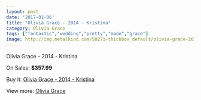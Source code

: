 ```yaml
---
layout: post
date: '2017-01-06'
title: "Olivia Grace - 2014 - Kristina"
category: Olivia Grace
tags: ["fantastic","wedding","pretty","made","grace"]
image: http://img.metalkind.com/50271-thickbox_default/olivia-grace-2014-kristina.jpg
---
```

Olivia Grace - 2014 - Kristina

On Sales: **$357.99**
<a href="https://www.metalkind.com/en/olivia-grace/14115-olivia-grace-2014-kristina.html"><amp-img layout="responsive" width="600" height="600" src="//img.metalkind.com/50271-thickbox_default/olivia-grace-2014-kristina.jpg" alt="Olivia Grace - 2014 - Kristina 0" /></a>

Buy it: [Olivia Grace - 2014 - Kristina](https://www.metalkind.com/en/olivia-grace/14115-olivia-grace-2014-kristina.html "Olivia Grace - 2014 - Kristina")

View more: [Olivia Grace](https://www.metalkind.com/en/162-olivia-grace "Olivia Grace")